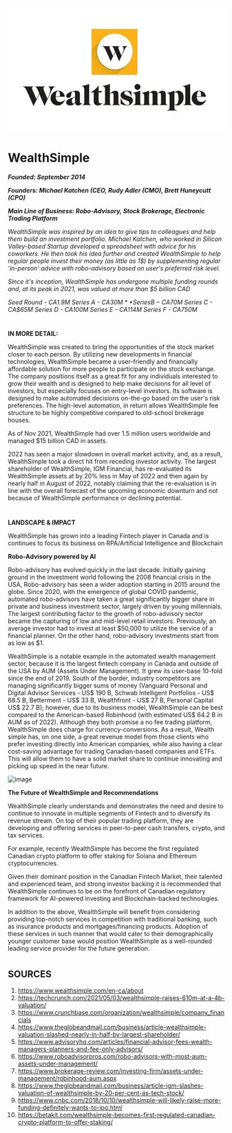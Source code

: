 ![image](WealthSimpleLogo.JPG)

# WealthSimple 

***Founded: September 2014***

***Founders: Michael Katchen (CEO, Rudy Adler (CMO), Brett Huneycutt (CPO)***

***Main Line of Business: Robo-Advisory, Stock Brokerage, Electronic Trading Platform***

*WealthSimple was inspired by an idea to give tips to colleagues and help them build an investment portfolio. Michael Katchen, who worked in Silicon Valley-based Startup developed a spreadsheet with advice for his coworkers. He then took his idea further and created WealthSimple to help regular people invest their money (as little as 1$) by supplementing regular 'in-person' advice with robo-advisory based on user's preferred risk level.*

*Since it's inception, WealthSimple has undergone multiple funding rounds and, at its peak in 2021, was valued at more than $5 billion CAD*

*Seed Round - CA1.9M*
*Series A - CA$30M*
*Series B - CA$70M*
*Series C - CA$65M*
*Series D - CA100M*
*Series E - CA114M*
*Series F - CA750M*



#




**IN MORE DETAIL:**


WealthSimple was created to bring the opportunities of the stock market closer to each person. By utilizing new developments in financial technologies, WealthSimple became a user-friendly and financially affordable solution for more people to participate on the stock exchange. The company positions itself as a great fit for any individuals interested to grow their wealth and is designed to help make decisions for all level of investors, but especially focuses on entry-level investors. Its software is designed to make automated decisions on-the-go based on the user's risk preferences. The high-level automation, in return allows WealthSimple fee structure to be highly competitive compared to old-school brokerage houses.

As of Nov 2021, WealthSimple had over 1.5 million users worldwide and managed $15 billion CAD in assets.

2022 has seen a major slowdown in overall market activity, and, as a result, WealthSimple took a direct hit from receding investor activity. The largest shareholder of WealthSimple, IGM Financial, has re-evaluated its WealthSimple assets at by 20% less in May of 2022 and then again by nearly half in August of 2022, notably claiming that the re-evaluation is in line with the overall forecast of the upcoming economic downturn and not because of WealthSimple performance or declining potential.

#

**LANDSCAPE & IMPACT**

WealthSimple has grown into a leading Fintech player in Canada and is continues to focus its business on RPA/Artificial Intelligence and Blockchain

**Robo-Advisory powered by AI**

Robo-advisory has evolved quickly in the last decade. Initially gaining ground in the investment world following the 2008 financial crisis in the USA, Robo-advisory has seen a wider adoption starting in 2015 around the globe. Since 2020, with the emergence of global COVID pandemic, automated robo-advisors have taken a great significantly bigger share in private and business investment sector, largely driven by young millennials. The largest contributing factor to the growth of robo-advisory sector became the capturing of low and mid-level retail investors. Previously, an average investor had to invest at least $50,000 to utilize the service of a financial planner. On the other hand, robo-advisory investments start from as low as $1.

WealthSimple is a notable example in the automated wealth management sector, because it is the largest fintech company in Canada and outside of the USA by AUM (Assets Under Management). It grew its user-base 10-fold since the end of 2019. South of the border, industry competitors are managing significantly bigger sums of money (Vanguard Personal and Digital Advisor Services - US$ 190 B, Schwab Intelligent Portfolios - US$ 68.5 B, Betterment - US$ 33 B, Wealthfront - US$ 27 B, Personal Capital US$ 22.7 B); however, due to its business model, WealthSimple can be best compared to the American-based Robinhood (with estimated US$ 64.2 B in AUM as of 2022). Although they both promise a no fee trading platform, WealthSimple does charge for currency-conversions. As a result, Wealth simple has, on one side, a great revenue model from those clients who prefer investing directly into American companies, while also having a clear cost-saving advantage for trading Canadian-based companies and ETFs. This will allow them to have a solid market share to continue innovating and picking up speed in the near future.

![image]("wealthsimple_money_under_management.jpg)

**The Future of WealthSimple and Recommendations**

WealthSimple clearly understands and demonstrates the need and desire to continue to innovate in multiple segments of Fintech and to diversify its revenue stream. On top of their popular trading platform, they are developing and offering services in peer-to-peer cash transfers, crypto, and tax services.

For example, recently WealthSimple has become the first regulated Canadian crypto platform to offer staking for Solana and Ethereum cryptocurrencies.

Given their dominant position in the Canadian Fintech Market, their talented and experienced team, and strong investor backing it is recommended that WealthSimple continues to be on the forefront of Canadian regulatory framework for AI-powered investing and Blockchain-backed technologies. 

In addition to the above, WealthSimple will benefit from considering providing top-notch services in competition with traditional banking, such as insurance products and mortgages/financing products. Adoption of these services in such manner that would cater to their demographically younger customer base would position WealthSimple as a well-rounded leading service provider for the future generation.




#


## SOURCES

1.	https://www.wealthsimple.com/en-ca/about
2.	https://techcrunch.com/2021/05/03/wealthsimple-raises-610m-at-a-4b-valuation/
3.	https://www.crunchbase.com/organization/wealthsimple/company_financials
4.	https://www.theglobeandmail.com/business/article-wealthsimple-valuation-slashed-nearly-in-half-by-largest-shareholder/
5.	https://www.advisoryhq.com/articles/financial-advisor-fees-wealth-managers-planners-and-fee-only-advisors/
6.  https://www.roboadvisorpros.com/robo-advisors-with-most-aum-assets-under-management/
7.  https://www.brokerage-review.com/investing-firm/assets-under-management/robinhood-aum.aspx
8.  https://www.theglobeandmail.com/business/article-igm-slashes-valuation-of-wealthsimple-by-20-per-cent-as-tech-stock/
9.  https://www.cnbc.com/2018/10/10/wealthsimple-will-likely-raise-more-funding-definitely-wants-to-ipo.html
10. https://betakit.com/wealthsimple-becomes-first-regulated-canadian-crypto-platform-to-offer-staking/